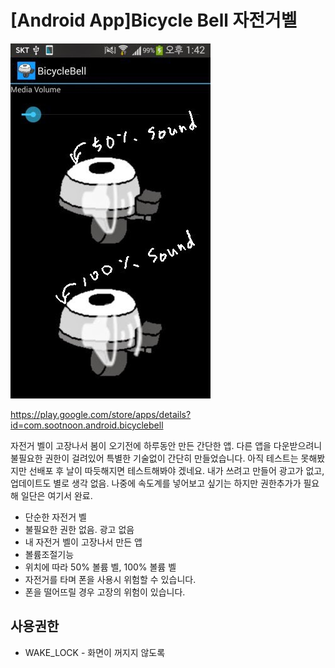 # [Android App]Bicycle Bell 자전거벨

<!--
description = 정리자료
tag = android, app, bicycle bell, project
-->

![bicycle bell](images/bicyclebell1.png)

https://play.google.com/store/apps/details?id=com.sootnoon.android.bicyclebell

자전거 벨이 고장나서 봄이 오기전에 하루동안 만든 간단한 앱.
다른 앱을 다운받으려니 불필요한 권한이 걸려있어 특별한 기술없이 간단히 만들었습니다.
아직 테스트는 못해봤지만 선배포 후 날이 따듯해지면 테스트해봐야 겠네요.
내가 쓰려고 만들어 광고가 없고, 업데이트도 별로 생각 없음.
나중에 속도계를 넣어보고 싶기는 하지만 권한추가가 필요해 일단은 여기서 완료.

- 단순한 자전거 벨
- 불필요한 권한 없음. 광고 없음
- 내 자전거 벨이 고장나서 만든 앱
- 볼륨조절기능
- 위치에 따라 50% 볼륨 벨, 100% 볼륨 벨
- 자전거를 타며 폰을 사용시 위험할 수 있습니다.
- 폰을 떨어뜨릴 경우 고장의 위험이 있습니다.

## 사용권한
- WAKE_LOCK - 화면이 꺼지지 않도록
